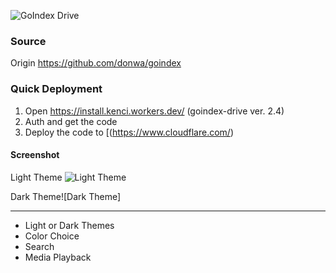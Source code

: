 
![GoIndex Drive](https://raw.githubusercontent.com/kulokenci/goindex-drive/master/go-drive-logo.png)

### Source
Origin https://github.com/donwa/goindex

### Quick Deployment
1. Open https://install.kenci.workers.dev/ (goindex-drive ver. 2.4)
2. Auth and get the code
3. Deploy the code to [(https://www.cloudflare.com/)

#### Screenshot
Light Theme
![Light Theme](https://raw.githubusercontent.com/kulokenci/goindex-drive/master/screenshot/material-light.png)

Dark Theme![Dark Theme]

---
- Light or Dark Themes
- Color Choice
- Search
- Media Playback
